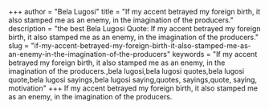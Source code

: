 +++
author = "Bela Lugosi"
title = "If my accent betrayed my foreign birth, it also stamped me as an enemy, in the imagination of the producers."
description = "the best Bela Lugosi Quote: If my accent betrayed my foreign birth, it also stamped me as an enemy, in the imagination of the producers."
slug = "if-my-accent-betrayed-my-foreign-birth-it-also-stamped-me-as-an-enemy-in-the-imagination-of-the-producers"
keywords = "If my accent betrayed my foreign birth, it also stamped me as an enemy, in the imagination of the producers.,bela lugosi,bela lugosi quotes,bela lugosi quote,bela lugosi sayings,bela lugosi saying,quotes, sayings,quote, saying, motivation"
+++
If my accent betrayed my foreign birth, it also stamped me as an enemy, in the imagination of the producers.
